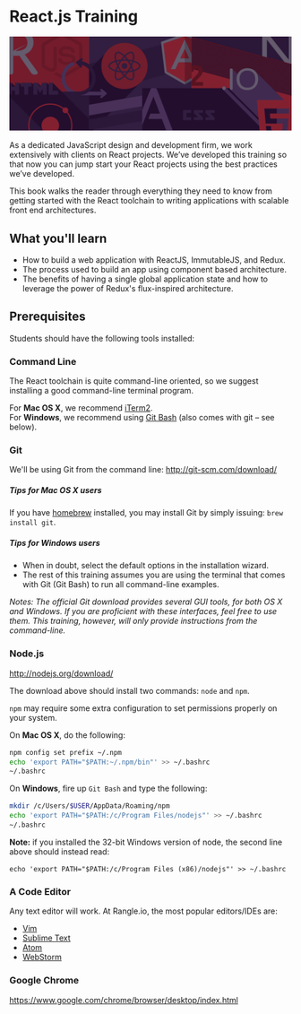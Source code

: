 # React.js Training

![](images/intro.png)

As a dedicated JavaScript design and development firm, we work extensively with clients on React projects. We’ve developed this training so that now you can jump start your React projects using the best practices we’ve developed.

This book walks the reader through everything they need to know from getting started with the React toolchain to writing applications with scalable front end architectures.


## What you'll learn

- How to build a web application with ReactJS, ImmutableJS, and Redux.
- The process used to build an app using component based architecture.
- The benefits of having a single global application state and how to leverage the power of Redux's flux-inspired architecture.


## Prerequisites

Students should have the following tools installed:

### Command Line

The React toolchain is quite command-line oriented, so we suggest installing a good command-line terminal program.

For **Mac OS X**, we recommend [iTerm2](https://www.iterm2.com/downloads.html).  
For **Windows**, we recommend using [Git Bash](http://git-scm.com/download/) (also comes with git – see below).


### Git

We'll be using Git from the command line: http://git-scm.com/download/

##### Tips for Mac OS X users

If you have [homebrew](http://brew.sh/) installed, you may install Git by simply issuing: `brew install git`.

##### Tips for Windows users

- When in doubt, select the default options in the installation wizard.
- The rest of this training assumes you are using the terminal that comes with Git (Git Bash) to run all command-line examples.

_Notes: The official Git download provides several GUI tools, for both OS X and Windows. If you are proficient with these interfaces, feel free to use them. This training, however, will only provide instructions from the command-line._

### Node.js

http://nodejs.org/download/

The download above should install two commands: `node` and `npm`.

`npm` may require some extra configuration to set permissions properly on your system.

On __Mac OS X__, do the following:

```sh
npm config set prefix ~/.npm
echo 'export PATH="$PATH:~/.npm/bin"' >> ~/.bashrc
~/.bashrc
```

On __Windows__, fire up `Git Bash` and type the following:

```sh
mkdir /c/Users/$USER/AppData/Roaming/npm
echo 'export PATH="$PATH:/c/Program Files/nodejs"' >> ~/.bashrc
~/.bashrc
```
__Note:__ if you installed the 32-bit Windows version of node, the second line above should instead read:

```
echo 'export PATH="$PATH:/c/Program Files (x86)/nodejs"' >> ~/.bashrc
```

### A Code Editor

Any text editor will work. At Rangle.io, the most popular editors/IDEs are:

* [Vim](http://www.vim.org/download.php)
* [Sublime Text](http://www.sublimetext.com/)
* [Atom](https://atom.io/)
* [WebStorm](https://www.jetbrains.com/webstorm/)

### Google Chrome

https://www.google.com/chrome/browser/desktop/index.html
